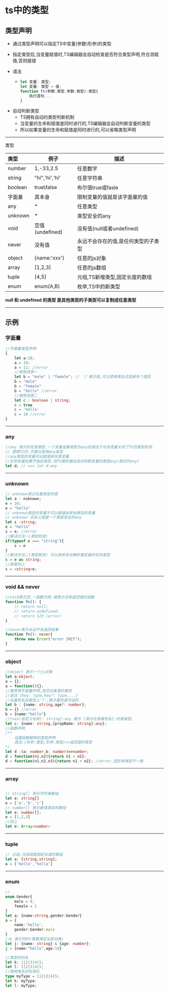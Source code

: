 # ts中的类型

## 类型声明

+ 通过类型声明可以指定TS中变量(参数\形参)的类型

+  指定类型后,当变量赋值时,TS编辑器会自动检查是否符合类型声明,符合测赋值,否则报错

+ 语法

  * ```typescript
    let 变量: 类型;
    let 变量: 类型 = 值;
    function fn(参数:类型,参数:类型):类型{
        执行语句...
    }
    ```

* 自动判断类型
  * TS拥有自动的类型判断机制
  * 当变量的生命和赋值是同时进行的,TS编辑器会自动判断变量的类型
  * 所以如果变量的生命和赋值是同时进行的,可以省略类型声明

***

类型

| 类型    | 例子            | 描述                                |
| :------ | --------------- | ----------------------------------- |
| number  | 1,-33,2.5       | 任意数字                            |
| string  | "hi",'hi','hi'  | 任意字符串                          |
| boolean | true\false      | 布尔值true或fasle                   |
| 字面量  | 其本身          | 限制变量的值就是该字面量的值        |
| any     | *               | 任意类型                            |
| unknown | *               | 类型安全的any                       |
| void    | 空值(undefined) | 没有值(null或者undefined)           |
| never   | 没有值          | 永远不会存在的值,是任何类型的子类型 |
| object  | {name:'xxx'}    | 任意的js对象                        |
| array   | [1,2,3]         | 任意的js数组                        |
| tuple   | [4,5]           | 元组,TS新增类型,固定长度的数组      |
| enum    | enum(A,B)       | 枚举,TS中的新类型                   |

**null 和 undefined 的类型 是其他类型的子类型可以复制成任意类型**

***



## 示例

### **字面量** 

```typescript
//字面量类型声明
{
    let a:10;
    a = 10;
    a = 11; //error
    //使用场景一
    let b = "male" | "female"; // '|'表示或,可以使用表达式连接多个类型
    b = "male"
    b = "female"
    b = "hello" //error
    //使用场景二
    let c : boolean | string;
    c = true
    c = 'hello'
    c = 10 //error
}
```

***

### **any**

```typescript
//any 表示的任意类型,一个变量设置类型为any后相当于对该变量关闭了TS的类型检测
// 使用TS时,不建议使用any类型
//any类型的变量可以赋值给任意变量
//生命变量如果不指定类型,则TS解析器会自动判断变量的类型any(隐式的any)
let d; // === let d:any
```

***

### **unknown**

```typescript
// unknown表示位置类型的值
let a : nuknown;
e = 10;
e = "hello"
// unknown类型的变量不可以赋值给其他类型的变量
// unknown 实际上就是一个类型安全的any
let s :string;
e = "hello"
s = e; //error
//解决方法一(类型检查)
if(typeof e === "string"){
    s = e
}
//解决方法二(类型断言) 可以用来告诉解析器变量的实际类型
s = e as string;
//效果同上
s = <string>e;
```

***

### **void && never**

```typescript
//void表示空,一函数为例,就表示没有返回值的函数
function fn(): {
	// return null;
    // return undefined;
    // return 123 (error)
}

//never表示永远不会返回结果
function fn(): never{
    throw new Error("error INIT");
}

```

***

### **object**

```typescript
//object 表示一个js对象
let a:object;
a = {};
a = function(){};
//推荐用字面量声明,规范对象里的属性
//语法 {key: type,key?: type,...}
//在属性名后面加上'?',表示属性是可选的
let b : {name: string,age?: number};
b = {} //error
b = {name:"hello"}
//[xxx(自定义名称): string]:any 表示 [表示任意属性名]:任意类型;
let c: {name: string,[propName: string]:any};
//函数声明
/**
	设置函数解构的类型声明
	语法:(形参:类型,形参:类型)=>返回值的类型
*/
let d :(a: number,b: number)=>number;
d = function(n1,n2){return n1 + n2};
d = function(n1,n2,n3){return n1 + n2}; //error,因形参类型不一致
```

***

### **array**

```typescript

// string[] 表示字符串数组
let e: string[] 
e = ['a','b','c']
// number[] 表示数值类型的数组
let e: number[];
e = [1,2,3]
//同上
let e: Array<number>
```

***

### **tuple**

```typescript
// 元组,元组就是固定长度的数组
let a: [string,string];
a = ['hello','hello']
```

***

### **enum**

```typescript
//
enum Gender{
    male = 0,
    female = 1
}
let a: {name:string,gender:Gender}
a = {
    name:'hello',
    gender:Gender.male
}
//& 表示同时(需要满足全部对象)
let j: {name: string} & {age: number};
j = {name:"hello",age:18}

//类型的别名
let k: 1|2|3|4|5;
let l: 1|2|3|4|5;
//使用类名别名简化
type myType = 1|2|3|4|5;
let k: myType;
let l: myType;
```









